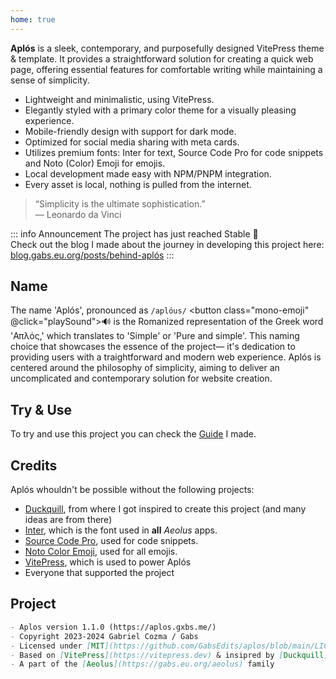 ```yaml
---
home: true
---
```


**Aplós** is a sleek, contemporary, and purposefully designed VitePress theme & template. It provides a straightforward solution for creating a quick web page, offering essential features for comfortable writing while maintaining a sense of simplicity.

- Lightweight and minimalistic, using VitePress.
- Elegantly styled with a primary color theme for a visually pleasing experience.
- Mobile-friendly design with support for dark mode.
- Optimized for social media sharing with meta cards.
- Utilizes premium fonts: Inter for text, Source Code Pro for code snippets and Noto (Color) Emoji for emojis.
- Local development made easy with NPM/PNPM integration.
- Every asset is local, nothing is pulled from the internet.

> “Simplicity is the ultimate sophistication.”\
> — Leonardo da Vinci

::: info Announcement
The project has just reached Stable :tada:\
Check out the blog I made about the journey in developing this project here: [blog.gabs.eu.org/posts/behind-aplós](https://blog.gabs.eu.org/posts/behind-aplós.html)
:::

## Name

The name 'Aplós', pronounced as `/aplóus/` <button class="mono-emoji" @click="playSound">🔊</button> is the Romanized representation of the Greek word 'Απλός,' which translates to 'Simple' or 'Pure and simple'. This naming choice that showcases the essence of the project— it's dedication to providing users with a traightforward and modern web experience. Aplós is centered around the philosophy of simplicity, aiming to deliver an uncomplicated and contemporary solution for website creation.

## Try & Use

To try and use this project you can check the [Guide](/guide/) I made.

## Credits

Aplós whouldn't be possible without the following projects:

- [Duckquill](https://daudix.codeberg.page/duckquill), from where I got inspired to create this project (and many ideas are from there)
- [Inter](https://rsms.me/inter/), which is the font used in **all** _Aeolus_ apps.
- [Source Code Pro](https://adobe-fonts.github.io/source-code-pro/), used for code snippets.
- [Noto Color Emoji](https://fonts.google.com/noto/specimen/Noto+Color+Emoji), used for all emojis.
- [VitePress](https://vitepress.dev), which is used to power Aplós
- Everyone that supported the project

## Project

```md
- Aplos version 1.1.0 (https://aplos.gxbs.me/)
- Copyright 2023-2024 Gabriel Cozma / Gabs
- Licensed under [MIT](https://github.com/GabsEdits/aplos/blob/main/LICENSE)
- Based on [VitePress](https://vitepress.dev) & insipred by [Duckquill](https://daudix.codeberg.page/duckquill)
- A part of the [Aeolus](https://gabs.eu.org/aeolus) family
```

<script setup lang="ts">
    const playSound = () => {
  const audio = new Audio('https://s3-eu-west-1.amazonaws.com/com.idmgroup.lab.sounds.prod/el/a/d/c/adcf1a902482d8ad5ae10ea7307330e0.mp3');
  audio.play();
}
    </script>

